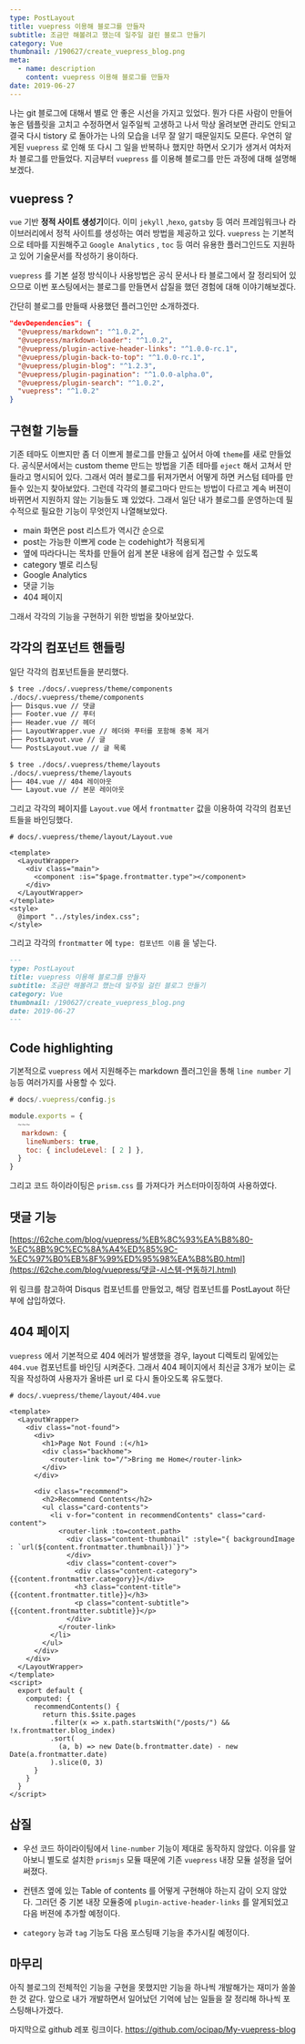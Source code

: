 ```yaml
---
type: PostLayout
title: vuepress 이용해 블로그를 만들자
subtitle: 조금만 해볼려고 했는데 일주일 걸린 블로그 만들기
category: Vue
thumbnail: /190627/create_vuepress_blog.png
meta:
  - name: description
    content: vuepress 이용해 블로그를 만들자
date: 2019-06-27
---
```




나는 git 블로그에 대해서 별로 안 좋은 시선을 가지고 있었다. 뭔가 다른 사람이 만들어 놓은 템플릿을 고치고 수정하면서 일주일씩 고생하고 나서 막상 올려보면 관리도 안되고 결국 다시 tistory 로 돌아가는 나의 모습을 너무 잘 알기 때문일지도 모른다. 우연히 알게된 `vuepress` 로 인해 또 다시 그 일을 반복하나 했지만 하면서 오기가 생겨서 여차저차 블로그를 만들었다. 지금부터 `vuepress` 를 이용해 블로그를 만든 과정에 대해 설명해보겠다.



## vuepress ?

`vue` 기반 **정적 사이트 생성기**이다. 이미 `jekyll` ,`hexo`, `gatsby` 등 여러 프레임워크나 라이브러리에서 정적 사이트를 생성하는 여러 방법을 제공하고 있다. `vuepress` 는 기본적으로 테마를 지원해주고 `Google Analytics` , `toc` 등 여러 유용한 플러그인드도 지원하고 있어 기술문서를 작성하기 용이하다.

`vuepress` 를 기본 설정 방식이나 사용방법은 공식 문서나 타 블로그에서 잘 정리되어 있으므로 이번 포스팅에서는 블로그를 만들면서 삽질을 했던 경험에 대해 이야기해보겠다.

간단히 블로그를 만들때 사용했던 플러그인만 소개하겠다.

```json
"devDependencies": {
  "@vuepress/markdown": "^1.0.2",
  "@vuepress/markdown-loader": "^1.0.2",
  "@vuepress/plugin-active-header-links": "^1.0.0-rc.1",
  "@vuepress/plugin-back-to-top": "^1.0.0-rc.1",
  "@vuepress/plugin-blog": "^1.2.3",
  "@vuepress/plugin-pagination": "^1.0.0-alpha.0",
  "@vuepress/plugin-search": "^1.0.2",
  "vuepress": "^1.0.2"
}
```



## 구현할 기능들

기존 테마도 이쁘지만 좀 더 이쁘게 블로그를 만들고 싶어서 아예 `theme`를 새로 만들었다. 공식문서에서는 custom theme  만드는 방법을 기존 테마를 `eject` 해서 고쳐서 만들라고 명시되어 있다. 그래서 여러 블로그를 뒤져가면서 어떻게 하면 커스텀 테마를 만들수 있는지 찾아보았다. 그런데 각각의 블로그마다 만드는 방법이 다르고 계속 버젼이 바뀌면서 지원하지 않는 기능들도 꽤 있었다. 그래서 일단 내가 블로그를 운영하는데 필수적으로 필요한 기능이 무엇인지 나열해보았다.  

- main 화면은 post 리스트가 역시간 순으로
- post는 가능한 이쁘게 code 는 codehight가 적용되게
- 옆에 따라다니는 목차를 만들어 쉽게 본문 내용에 쉽게 접근할 수 있도록
- category 별로 리스팅
- Google Analytics
- 댓글 기능
- 404 페이지

그래서 각각의 기능을 구현하기 위한 방법을 찾아보았다.



## 각각의 컴포넌트 핸들링

일단 각각의 컴포넌트들을 분리했다.

```bash
$ tree ./docs/.vuepress/theme/components 
./docs/.vuepress/theme/components
├── Disqus.vue // 댓글
├── Footer.vue // 푸터
├── Header.vue // 헤더
├── LayoutWrapper.vue // 헤더와 푸터를 포함해 중복 제거
├── PostLayout.vue // 글 
└── PostsLayout.vue // 글 목록
```

```bash
$ tree ./docs/.vuepress/theme/layouts 
./docs/.vuepress/theme/layouts
├── 404.vue // 404 레이아웃
└── Layout.vue // 본문 레이아웃
```



그리고 각각의 페이지를 `Layout.vue` 에서 `frontmatter` 값을 이용하여 각각의 컴포넌트들을 바인딩했다.

```vue
# docs/.vuepress/theme/layout/Layout.vue

<template>
  <LayoutWrapper>
    <div class="main">
      <component :is="$page.frontmatter.type"></component>
    </div>
  </LayoutWrapper>
</template>
<style>
  @import "../styles/index.css";
</style>
```



그리고 각각의 `frontmatter` 에 `type: 컴포넌트 이름` 을 넣는다. 

```markdown
---
type: PostLayout
title: vuepress 이용해 블로그를 만들자
subtitle: 조금만 해볼려고 했는데 일주일 걸린 블로그 만들기
category: Vue
thumbnail: /190627/create_vuepress_blog.png
date: 2019-06-27
---
```



## Code highlighting

기본적으로 `vuepress` 에서 지원해주는 markdown 플러그인을 통해  `line number` 기능등 여러가지를 사용할 수 있다. 

```js
# docs/.vuepress/config.js

module.exports = {
  ~~~
   markdown: {
    lineNumbers: true,
    toc: { includeLevel: [ 2 ] },
  }
}
```



그리고 코드 하이라이팅은 `prism.css` 를 가져다가 커스터마이징하여 사용하였다.



## 댓글 기능

[https://62che.com/blog/vuepress/%EB%8C%93%EA%B8%80-%EC%8B%9C%EC%8A%A4%ED%85%9C-%EC%97%B0%EB%8F%99%ED%95%98%EA%B8%B0.html](https://62che.com/blog/vuepress/댓글-시스템-연동하기.html) 

위 링크를 참고하여 Disqus 컴포넌트를 만들었고, 해당 컴포넌트를 PostLayout 하단부에 삽입하였다.



## 404 페이지

`vuepress` 에서 기본적으로 404 에러가 발생했을 경우, layout 디렉토리 밑에있는 `404.vue` 컴포넌트를 바인딩 시켜준다. 그래서 404 페이지에서 최신글 3개가 보이는 로직을 작성하여 사용자가 올바른 url 로 다시 돌아오도록 유도했다.

```vue
# docs/.vuepress/theme/layout/404.vue

<template>
  <LayoutWrapper>
    <div class="not-found">
      <div>
        <h1>Page Not Found :(</h1>
        <div class="backhome">
          <router-link to="/">Bring me Home</router-link>
        </div>
      </div>

      <div class="recommend">
        <h2>Recommend Contents</h2>
        <ul class="card-contents">
          <li v-for="content in recommendContents" class="card-content">
            <router-link :to=content.path>
              <div class="content-thumbnail" :style="{ backgroundImage : `url(${content.frontmatter.thumbnail})`}">
              </div>
              <div class="content-cover">
                <div class="content-category">{{content.frontmatter.category}}</div>
                <h3 class="content-title">{{content.frontmatter.title}}</h3>
                <p class="content-subtitle">{{content.frontmatter.subtitle}}</p>
              </div>
            </router-link>
          </li>
        </ul>
      </div>
    </div>
  </LayoutWrapper>
</template>
<script>
  export default {
    computed: {
      recommendContents() {
        return this.$site.pages
          .filter(x => x.path.startsWith("/posts/") && !x.frontmatter.blog_index)
          .sort(
            (a, b) => new Date(b.frontmatter.date) - new Date(a.frontmatter.date)
          ).slice(0, 3)
      }
    }
  }
</script>
```



## 삽질

- 우선 코드 하이라이팅에서 `line-number` 기능이 제대로 동작하지 않았다. 이유를 알아보니 별도로 설치한 `prismjs` 모듈 때문에 기존 `vuepress` 내장 모듈 설정을 덮어써졌다.

- 컨텐츠 옆에 있는 Table of contents 를 어떻게 구현해야 하는지 감이 오지 않았다. 그러던 중 기본 내장 모듈중에 `plugin-active-header-links` 를 알게되었고 다음 버젼에 추가할 예정이다.
- `category` 능과 `tag` 기능도 다음 포스팅때 기능을 추가시킬 예정이다.



## 마무리

아직 블로그의 전체적인 기능을 구현을 못했지만 기능을 하나씩 개발해가는 재미가 쏠쏠한 것 같다. 앞으로 내가 개발하면서 일어났던 기억에 남는 일들을 잘 정리해 하나씩 포스팅해나가겠다.

마지막으로 github 레포 링크이다. https://github.com/ocipap/My-vuepress-blog